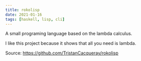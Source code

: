 ```yaml
---
title: rokolisp
date: 2021-01-16
tags: [haskell, lisp, cli]
---
```


A small programing language based on the lambda calculus.

I like this project because it shows that all you need is lambda.

Source: https://github.com/TristanCacqueray/rokolisp
